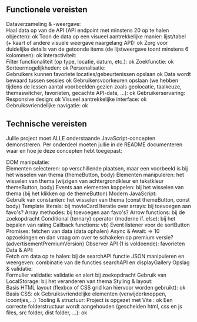 Functionele vereisten 
---------------------

Dataverzameling & -weergave:  
    Haal data op van de API (API endpoint met minstens 20 op te halen objecten): ok
    Toon de data op een visueel aantrekkelijke manier: lijst/tabel (+ kaart of andere visuele weergave naargelang API): ok
    Zorg voor duidelijke details van de getoonde items (de lijstweergave toont minstens 6 kolommen): ok
Interactiviteit:  
   Filter functionaliteit (op type, locatie, datum, etc.): ok
   Zoekfunctie: ok
   Sorteermogelijkheden: ok
Personalisatie:  
    Gebruikers kunnen favoriete locaties/gebeurtenissen opslaan ok
    Data wordt bewaard tussen sessies ok
    Gebruikersvoorkeuren opslaan (we hebben tijdens de lessen aantal voorbeelden gezien zoals geolocatie, taalkeuze, themaswitcher, favorieten, gecachte API-data, ...): ok
Gebruikerservaring:  
    Responsive design: ok
    Visueel aantrekkelijke interface: ok
    Gebruiksvriendelijke navigatie: ok 

Technische vereisten
--------------------
Jullie project moet ALLE onderstaande JavaScript-concepten demonstreren. Per onderdeel moeten jullie in de README documenteren waar en hoe je deze concepten hebt toegepast: 

DOM manipulatie:  
    Elementen selecteren: op verschillende plaatsen, maar een voorbeeld is bij het wisselen van thema (themeButton, body)
    Elementen manipuleren: het wisselen van thema (wijzigen van achtergrondkleur en tekstkleur themeButton, body)
    Events aan elementen koppelen: bij het wisselen van thema (bij het klikken op de themeButton)
Modern JavaScript:  
    Gebruik van constanten: het wisselen van thema (const themeButton, const body)
    Template literals: bij movieCard
    Iteratie over arrays: bij toevoegen aan favo's?
    Array methodes: bij toevoegen aan favo's?
    Arrow functions: bij de zoekopdracht
    Conditional (ternary) operator (moderne if..else): bij het bepalen van rating
    Callback functions: vb) Event listener voor de sortButton
    Promises: fetchen van data (data ophalen)
    Async & Await: => 10 opzoekingen en dan vraag om over te schakelen op premium versie? (advertisementPremiumVersion)
    Observer API (1 is voldoende): favorieten
Data & API:  
    Fetch om data op te halen: bij de searchAPI functie
    JSON manipuleren en weergeven: combinatie van de functies searchAPI en displayGallery
Opslag & validatie:  
    Formulier validatie: validatie en alert bij zoekopdracht
    Gebruik van LocalStorage: bij het veranderen van thema 
Styling & layout:  
    Basis HTML layout (flexbox of CSS grid kan hiervoor worden gebruikt): ok
    Basis CSS: ok
    Gebruiksvriendelijke elementen (verwijderknoppen, icoontjes,...)
Tooling & structuur: 
    Project is opgezet met Vite : ok
    Een correcte folderstructuur wordt aangehouden (gescheiden html, css en js files, src folder, dist folder, ...): ok